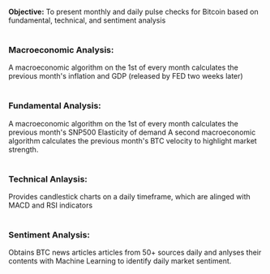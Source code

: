 **Objective:** To present monthly and daily pulse checks for Bitcoin based on fundamental, technical, and sentiment analysis<br><br>

### Macroeconomic Analysis:
A macroeconomic algorithm on the 1st of every month calculates the previous month's inflation and GDP (released by FED two weeks later)<br><br>

### Fundamental Analysis:
A macroeconomic algorithm on the 1st of every month calculates the previous month's SNP500 Elasticity of demand
A second macroeconomic algorithm calculates the previous month's BTC velocity to highlight market strength.<br><br>

### Technical Anlaysis:
Provides candlestick charts on a daily timeframe, which are alinged with MACD and RSI indicators<br><br>

### Sentiment Analysis:
Obtains BTC news articles articles from 50+ sources daily and anlyses their contents with Machine Learning to identify daily market sentiment.<br><br>
